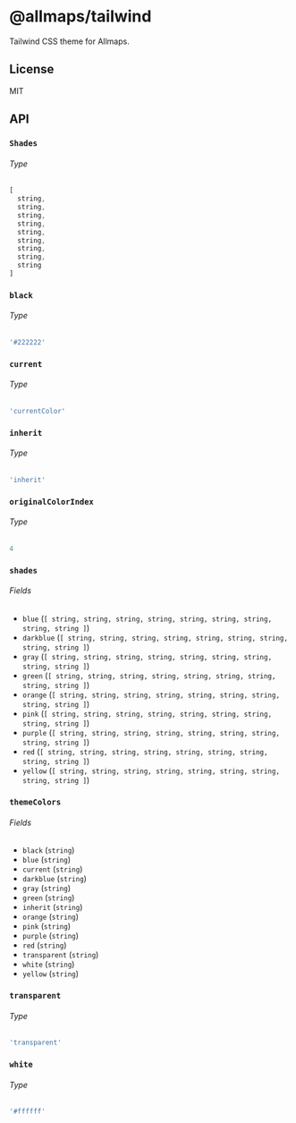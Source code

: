 # @allmaps/tailwind

Tailwind CSS theme for Allmaps.

## License

MIT

## API

### `Shades`

###### Type

```ts
[
  string,
  string,
  string,
  string,
  string,
  string,
  string,
  string,
  string
]
```

### `black`

###### Type

```ts
'#222222'
```

### `current`

###### Type

```ts
'currentColor'
```

### `inherit`

###### Type

```ts
'inherit'
```

### `originalColorIndex`

###### Type

```ts
4
```

### `shades`

###### Fields

* `blue` (`[
    string,
    string,
    string,
    string,
    string,
    string,
    string,
    string,
    string
  ]`)
* `darkblue` (`[
    string,
    string,
    string,
    string,
    string,
    string,
    string,
    string,
    string
  ]`)
* `gray` (`[
    string,
    string,
    string,
    string,
    string,
    string,
    string,
    string,
    string
  ]`)
* `green` (`[
    string,
    string,
    string,
    string,
    string,
    string,
    string,
    string,
    string
  ]`)
* `orange` (`[
    string,
    string,
    string,
    string,
    string,
    string,
    string,
    string,
    string
  ]`)
* `pink` (`[
    string,
    string,
    string,
    string,
    string,
    string,
    string,
    string,
    string
  ]`)
* `purple` (`[
    string,
    string,
    string,
    string,
    string,
    string,
    string,
    string,
    string
  ]`)
* `red` (`[
    string,
    string,
    string,
    string,
    string,
    string,
    string,
    string,
    string
  ]`)
* `yellow` (`[
    string,
    string,
    string,
    string,
    string,
    string,
    string,
    string,
    string
  ]`)

### `themeColors`

###### Fields

* `black` (`string`)
* `blue` (`string`)
* `current` (`string`)
* `darkblue` (`string`)
* `gray` (`string`)
* `green` (`string`)
* `inherit` (`string`)
* `orange` (`string`)
* `pink` (`string`)
* `purple` (`string`)
* `red` (`string`)
* `transparent` (`string`)
* `white` (`string`)
* `yellow` (`string`)

### `transparent`

###### Type

```ts
'transparent'
```

### `white`

###### Type

```ts
'#ffffff'
```
